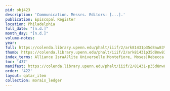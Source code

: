 ```yaml
---
pid: obj423
description: 'Communication. Messrs. Editors: [...].'
publication: Episcopal Register
location: Philadelphia
full_date: "[n.d.]"
month_day: "[n.d.]"
volume-notes:
year:
full: https://colenda.library.upenn.edu/phalt/iiif/2/ark81431p35d8nw83%2FSHA256E-s8293927--8866cabe94df48fb9d79ab1414b61de76f26c9e30e3a4128f74670984f4dda7f.jpeg/full/3500,/0/default.jpg
thumb: https://colenda.library.upenn.edu/phalt/iiif/2/ark81431p35d8nw83%2FSHA256E-s8293927--8866cabe94df48fb9d79ab1414b61de76f26c9e30e3a4128f74670984f4dda7f.jpeg/full/!200,200/0/default.jpg
index_terms: Alliance IsraA?lite Universelle|Montefiore, Moses|Rebecca Gratz School
toc: '437'
manifest: https://colenda.library.upenn.edu/phalt/iiif/2/81431-p35d8nw83/manifest
order: '422'
layout: qatar_item
collection: morais_ledger
---
```

